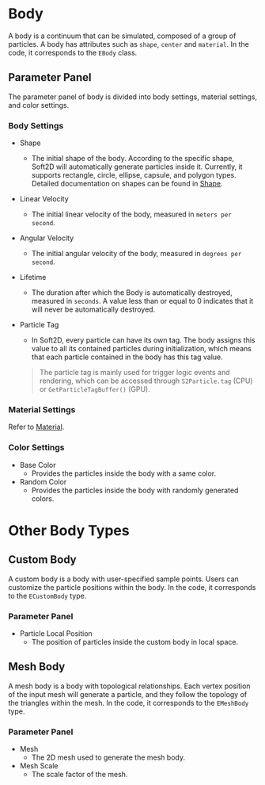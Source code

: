 # Body
A body is a continuum that can be simulated, composed of a group of particles. A body has attributes such as `shape`, `center` and `material`. In the code, it corresponds to the `EBody` class.


## Parameter Panel
The parameter panel of body is divided into body settings, material settings, and color settings.

### Body Settings
- Shape
  - The initial shape of the body. According to the specific shape, Soft2D will automatically generate particles inside it. Currently, it supports rectangle, circle, ellipse, capsule, and polygon types. Detailed documentation on shapes can be found in [Shape](./Shape.md).
- Linear Velocity
  - The initial linear velocity of the body, measured in `meters per second`.
- Angular Velocity
  - The initial angular velocity of the body, measured in `degrees per second`.
- Lifetime
  - The duration after which the Body is automatically destroyed, measured in `seconds`. A value less than or equal to 0 indicates that it will never be automatically destroyed.
- Particle Tag
  - In Soft2D, every particle can have its own tag. The body assigns this value to all its contained particles during initialization, which means that each particle contained in the body has this tag value.
  
  > The particle tag is mainly used for trigger logic events and rendering, which can be accessed through `S2Particle.tag` (CPU) or `GetParticleTagBuffer()` (GPU).
  
### Material Settings
Refer to [Material](./Material.md).

### Color Settings
- Base Color
  - Provides the particles inside the body with a same color.
- Random Color
  - Provides the particles inside the body with randomly generated colors.

# Other Body Types

## Custom Body
A custom body is a body with user-specified sample points. Users can customize the particle positions within the body. In the code, it corresponds to the `ECustomBody` type.

### Parameter Panel

- Particle Local Position
  - The position of particles inside the custom body in local space.

## Mesh Body
A mesh body is a body with topological relationships. Each vertex position of the input mesh will generate a particle, and they follow the topology of the triangles within the mesh. In the code, it corresponds to the `EMeshBody` type.

### Parameter Panel
- Mesh
  - The 2D mesh used to generate the mesh body.
- Mesh Scale
  - The scale factor of the mesh.